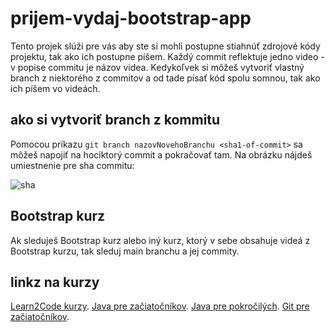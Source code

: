 # prijem-vydaj-bootstrap-app
Tento projek slúži pre vás aby ste si mohli postupne stiahnúť zdrojové kódy projektu,
tak ako ich postupne píšem. 
Každý commit reflektuje jedno video - v popise commitu je názov videa.
Kedykoľvek si môžeš vytvoriť vlastný branch z niektorého z commitov a od tade písať
kód spolu somnou, tak ako ich píšem vo videách.

## ako si vytvoriť branch z kommitu
Pomocou príkazu `git branch nazovNovehoBranchu <sha1-of-commit>` sa môžeš napojiť
na hociktorý commit a pokračovať tam. 
Na obrázku nájdeš umiestnenie pre sha commitu:

![sha](http://jaroslavbeno.sk/pics/github.png)


## Bootstrap kurz
Ak sleduješ Bootstrap kurz alebo iný kurz, ktorý v sebe obsahuje videá z Bootstrap kurzu,
tak sleduj main branchu a jej commity.

## linkz na kurzy
[Learn2Code kurzy](https://www.learn2code.sk/kurzy).
[Java pre začiatočníkov](https://www.learn2code.sk/kurzy/java-pre-zaciatocnikov).
[Java pre pokročilých](https://www.learn2code.sk/kurzy/online-kurz-java-pre-pokrocilych).
[Git pre začiatočníkov](https://www.learn2code.sk/kurzy/git-pre-zaciatocnikov).
